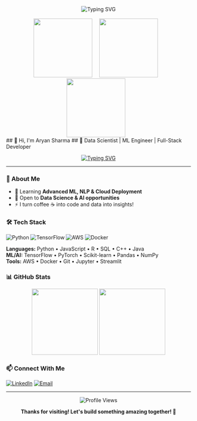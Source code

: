 <!-- Centered Typing SVG -->
<div align="center">
  <img src="https://readme-typing-svg.herokuapp.com?font=Fira+Code&size=32&duration=4000&pause=500&color=00FF00&center=true&vCenter=true&width=700&lines=Hello+World;I'm+Aryan;Welcome+to+my+profile" alt="Typing SVG"/>
</div>

<br>

<!-- Three GIFs side by side with spacing -->
<div align="center">
  <img src="https://user-images.githubusercontent.com/74038190/216656949-4d98aa51-a60a-4dd1-b531-1b5745e18002.gif" width="160" style="margin-right: 15px;" />
  <img src="https://user-images.githubusercontent.com/74038190/216656952-f8beff5b-935b-4157-a199-5c504b36a810.gif" width="160" style="margin-right: 15px;" />
  <img src="https://user-images.githubusercontent.com/74038190/216655855-e00c1861-e964-4b4f-90ae-2592cad7b272.gif"width="160" style="margin-right: 15px;"/>
</div>
## 👋 Hi, I'm Aryan Sharma
## 🚀 Data Scientist | ML Engineer | Full-Stack Developer

<div align="center">

[![Typing SVG](https://readme-typing-svg.herokuapp.com?font=Fira+Code&pause=1000&color=36BCF7FF&width=435&lines=Data+Scientist+%26+ML+Engineer;Python+%7C+React+%7C+TensorFlow;Building+AI+Solutions)](https://git.io/typing-svg)

</div>

---

### 🎯 About Me
- 🌱 Learning **Advanced ML, NLP & Cloud Deployment**
- 💼 Open to **Data Science & AI opportunities**
- ⚡ I turn coffee ☕ into code and data into insights!

### 🛠️ Tech Stack

![Python](https://img.shields.io/badge/Python-3776AB?style=for-the-badge&logo=python&logoColor=white)
![TensorFlow](https://img.shields.io/badge/TensorFlow-FF6F00?style=for-the-badge&logo=tensorflow&logoColor=white)
![AWS](https://img.shields.io/badge/Amazon_AWS-232F3E?style=for-the-badge&logo=amazon-aws&logoColor=white)
![Docker](https://img.shields.io/badge/Docker-2496ED?style=for-the-badge&logo=docker&logoColor=white)

**Languages:** Python • JavaScript • R • SQL • C++ • Java  
**ML/AI:** TensorFlow • PyTorch • Scikit-learn • Pandas • NumPy   
**Tools:** AWS • Docker • Git • Jupyter • Streamlit

### 📊 GitHub Stats

<div align="center">
  
<img height="180em" src="https://github-readme-stats.vercel.app/api?username=yourusername&show_icons=true&theme=tokyonight&include_all_commits=true&count_private=true"/>
<img height="180em" src="https://github-readme-stats.vercel.app/api/top-langs/?username=yourusername&layout=compact&langs_count=6&theme=tokyonight"/>

</div>

### 📫 Connect With Me

[![LinkedIn](https://img.shields.io/badge/LinkedIn-0077B5?style=for-the-badge&logo=linkedin&logoColor=white)](https://linkedin.com/in/raj-aryan-sharma)
[![Email](https://img.shields.io/badge/Email-D14836?style=for-the-badge&logo=gmail&logoColor=white)](mailto:xryan,shxrma@gmail.com)

---

<div align="center">

![Profile Views](https://komarev.com/ghpvc/?username=yourusername&color=brightgreen&style=flat-square)

**Thanks for visiting! Let's build something amazing together! 🚀**

</div>
